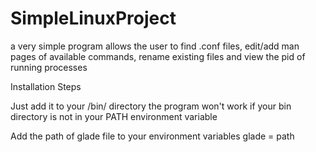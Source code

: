 # SimpleLinuxProject
a very simple program allows the user to find .conf files, edit/add man pages of available commands, rename existing files and view the pid of running processes

Installation Steps

Just add it to your /bin/  directory the program won't work if your bin directory is not in your PATH environment variable

Add the path of glade file to your environment variables glade = path
